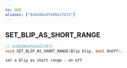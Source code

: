 ```yaml
---
ns: HUD
aliases: ["0xbe8be4fe60e27b72"]
---
```

## SET_BLIP_AS_SHORT_RANGE

```c
// 0xBE8BE4FE60E27B72
void SET_BLIP_AS_SHORT_RANGE(Blip blip, bool OnOff);
```

```
set a blip as short range - on off
```
